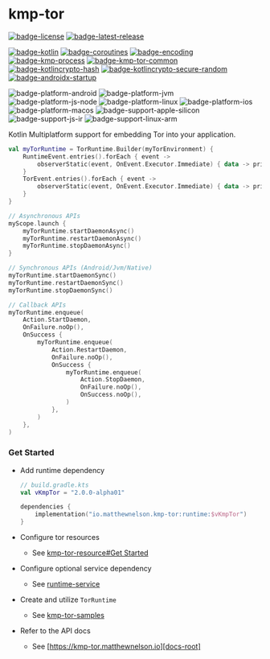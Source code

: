 # kmp-tor
[![badge-license]][url-license]
[![badge-latest-release]][url-latest-release]

[![badge-kotlin]][url-kotlin]
[![badge-coroutines]][url-coroutines]
[![badge-encoding]][url-encoding]
[![badge-kmp-process]][url-kmp-process]
[![badge-kmp-tor-common]][url-kmp-tor-common]
[![badge-kotlincrypto-hash]][url-kotlincrypto-hash]
[![badge-kotlincrypto-secure-random]][url-kotlincrypto-secure-random]
[![badge-androidx-startup]][url-androidx-startup]

![badge-platform-android]
![badge-platform-jvm]
![badge-platform-js-node]
![badge-platform-linux]
![badge-platform-ios]
![badge-platform-macos]
![badge-support-apple-silicon]
![badge-support-js-ir]
![badge-support-linux-arm]

Kotlin Multiplatform support for embedding Tor into your application.

```kotlin
val myTorRuntime = TorRuntime.Builder(myTorEnvironment) {
    RuntimeEvent.entries().forEach { event ->
        observerStatic(event, OnEvent.Executor.Immediate) { data -> println(data.toString()) }
    }
    TorEvent.entries().forEach { event ->
        observerStatic(event, OnEvent.Executor.Immediate) { data -> println(data) }
    }
}
```

```kotlin
// Asynchronous APIs
myScope.launch {
    myTorRuntime.startDaemonAsync()
    myTorRuntime.restartDaemonAsync()
    myTorRuntime.stopDaemonAsync()
}
```

```kotlin
// Synchronous APIs (Android/Jvm/Native)
myTorRuntime.startDaemonSync()
myTorRuntime.restartDaemonSync()
myTorRuntime.stopDaemonSync()
```

```kotlin
// Callback APIs
myTorRuntime.enqueue(
    Action.StartDaemon,
    OnFailure.noOp(),
    OnSuccess {
        myTorRuntime.enqueue(
            Action.RestartDaemon,
            OnFailure.noOp(),
            OnSuccess {
                myTorRuntime.enqueue(
                    Action.StopDaemon,
                    OnFailure.noOp(),
                    OnSuccess.noOp(),
                )
            },
        )
    },
)
```

### Get Started

<!-- TAG_VERSION -->

- Add runtime dependency
  ```kotlin
  // build.gradle.kts
  val vKmpTor = "2.0.0-alpha01"

  dependencies {
      implementation("io.matthewnelson.kmp-tor:runtime:$vKmpTor")
  }
  ```

- Configure tor resources
    - See [kmp-tor-resource#Get Started][url-kmp-tor-resource-start]

- Configure optional service dependency
    - See [runtime-service][docs-runtime-service]

- Create and utilize `TorRuntime`
    - See [kmp-tor-samples][url-kmp-tor-samples]

- Refer to the API docs
    - See [https://kmp-tor.matthewnelson.io][docs-root]

<!-- TAG_VERSION -->
[badge-latest-release]: https://img.shields.io/badge/latest--release-2.0.0--alpha01-5d2f68.svg?logo=torproject&style=flat&logoColor=5d2f68
[badge-license]: https://img.shields.io/badge/license-Apache%20License%202.0-blue.svg?style=flat

<!-- TAG_DEPENDENCIES -->
[badge-androidx-startup]: https://img.shields.io/badge/androidx.startup-1.1.1-6EDB8D.svg?logo=android
[badge-coroutines]: https://img.shields.io/badge/kotlinx.coroutines-1.8.1-blue.svg?logo=kotlin
[badge-encoding]: https://img.shields.io/badge/encoding-2.2.2-blue.svg?style=flat
[badge-kmp-process]: https://img.shields.io/badge/kmp--process-0.1.0-blue.svg?style=flat
[badge-kmp-tor-common]: https://img.shields.io/badge/kmp--tor--common-2.1.0-blue.svg?style=flat
[badge-kotlin]: https://img.shields.io/badge/kotlin-1.9.24-blue.svg?logo=kotlin
[badge-kotlincrypto-hash]: https://img.shields.io/badge/KotlinCrypto.hash-0.5.3-blue.svg?style=flat
[badge-kotlincrypto-secure-random]: https://img.shields.io/badge/KotlinCrypto.secure--random-0.3.2-blue.svg?style=flat

<!-- TAG_PLATFORMS -->
[badge-platform-android]: https://img.shields.io/badge/-android-6EDB8D.svg?style=flat
[badge-platform-jvm]: https://img.shields.io/badge/-jvm-DB413D.svg?style=flat
[badge-platform-js]: https://img.shields.io/badge/-js-F8DB5D.svg?style=flat
[badge-platform-js-node]: https://img.shields.io/badge/-nodejs-68a063.svg?style=flat
[badge-platform-linux]: https://img.shields.io/badge/-linux-2D3F6C.svg?style=flat
[badge-platform-macos]: https://img.shields.io/badge/-macos-111111.svg?style=flat
[badge-platform-ios]: https://img.shields.io/badge/-ios-CDCDCD.svg?style=flat
[badge-platform-tvos]: https://img.shields.io/badge/-tvos-808080.svg?style=flat
[badge-platform-watchos]: https://img.shields.io/badge/-watchos-C0C0C0.svg?style=flat
[badge-platform-wasm]: https://img.shields.io/badge/-wasm-624FE8.svg?style=flat
[badge-platform-windows]: https://img.shields.io/badge/-windows-4D76CD.svg?style=flat
[badge-support-android-native]: https://img.shields.io/badge/support-[AndroidNative]-6EDB8D.svg?style=flat
[badge-support-apple-silicon]: https://img.shields.io/badge/support-[AppleSilicon]-43BBFF.svg?style=flat
[badge-support-js-ir]: https://img.shields.io/badge/support-[js--IR]-AAC4E0.svg?style=flat
[badge-support-linux-arm]: https://img.shields.io/badge/support-[LinuxArm]-2D3F6C.svg?style=flat

[docs-root]: https://kmp-tor.matthewnelson.io
[docs-runtime-service]: https://kmp-tor.matthewnelson.io/library/runtime-service/index.html

[url-latest-release]: https://github.com/05nelsonm/kmp-tor/releases/latest
[url-license]: https://www.apache.org/licenses/LICENSE-2.0
[url-androidx-startup]: https://developer.android.com/jetpack/androidx/releases/startup
[url-coroutines]: https://github.com/Kotlin/kotlinx.coroutines
[url-encoding]: https://github.com/05nelsonm/component-encoding
[url-kmp-process]: https://github.com/05nelsonm/kmp-process
[url-kmp-tor-common]: https://github.com/05nelsonm/kmp-tor-common
[url-kmp-tor-samples]: https://github.com/05nelsonm/kmp-tor-samples
[url-kmp-tor-resource-start]: https://github.com/05nelsonm/kmp-tor-resource?tab=readme-ov-file#get-started
[url-kotlin]: https://kotlinlang.org
[url-kotlincrypto-hash]: https://github.com/KotlinCrypto/hash
[url-kotlincrypto-secure-random]: https://github.com/KotlinCrypto/secure-random
